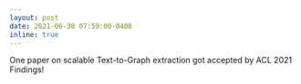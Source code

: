 ```yaml
---
layout: post
date: 2021-06-30 07:59:00-0400
inline: true
---
```


One paper on scalable Text-to-Graph extraction got accepted by ACL 2021 Findings!
